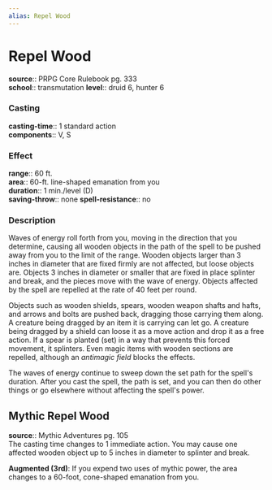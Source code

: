 ```yaml
---
alias: Repel Wood
---
```


# Repel Wood 

**source**:: PRPG Core Rulebook pg. 333  
**school**:: transmutation
**level**:: druid 6, hunter 6

### Casting 

**casting-time**:: 1 standard action  
**components**:: V, S

### Effect 

**range**:: 60 ft.  
**area**:: 60-ft. line-shaped emanation from you  
**duration**:: 1 min./level (D)  
**saving-throw**:: none
**spell-resistance**:: no

### Description 

Waves of energy roll forth from you, moving in the direction that you determine, causing all wooden objects in the path of the spell to be pushed away from you to the limit of the range. Wooden objects larger than 3 inches in diameter that are fixed firmly are not affected, but loose objects are. Objects 3 inches in diameter or smaller that are fixed in place splinter and break, and the pieces move with the wave of energy. Objects affected by the spell are repelled at the rate of 40 feet per round.  
  
Objects such as wooden shields, spears, wooden weapon shafts and hafts, and arrows and bolts are pushed back, dragging those carrying them along. A creature being dragged by an item it is carrying can let go. A creature being dragged by a shield can loose it as a move action and drop it as a free action. If a spear is planted (set) in a way that prevents this forced movement, it splinters. Even magic items with wooden sections are repelled, although an *antimagic field* blocks the effects.  
  
The waves of energy continue to sweep down the set path for the spell's duration. After you cast the spell, the path is set, and you can then do other things or go elsewhere without affecting the spell's power.

## Mythic Repel Wood 

**source**:: Mythic Adventures pg. 105  
The casting time changes to 1 immediate action. You may cause one affected wooden object up to 5 inches in diameter to splinter and break.  
  
**Augmented (3rd)**: If you expend two uses of mythic power, the area changes to a 60-foot, cone-shaped emanation from you.
